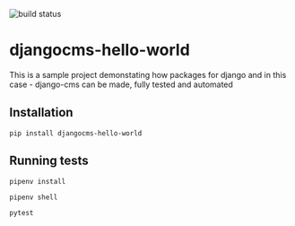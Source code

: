 ![build status](https://travis-ci.org/Zeerooth/djangocms-hello-world.svg?branch=master)

# djangocms-hello-world

This is a sample project demonstating how packages for django and in this case - django-cms can be made, fully tested and automated

## Installation

`pip install djangocms-hello-world`

## Running tests

`pipenv install`

`pipenv shell`

`pytest`
